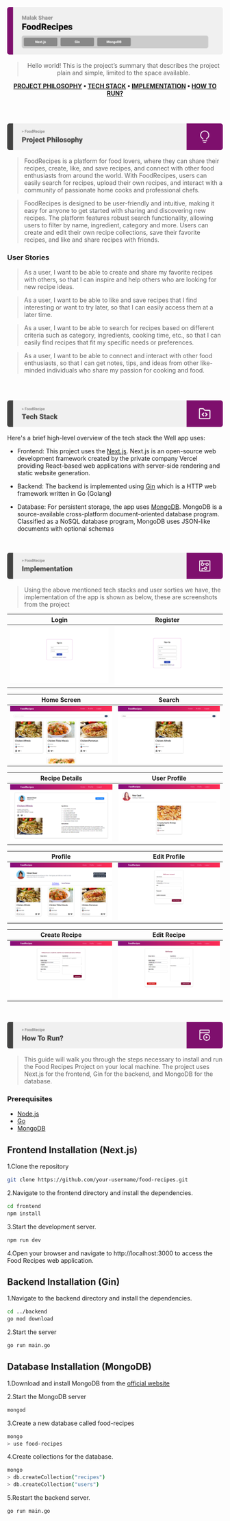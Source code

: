 <img src="./readme/title1.svg"/>

<div align="center">

> Hello world! This is the project’s summary that describes the project plain and simple, limited to the space available.

**[PROJECT PHILOSOPHY](https://github.com/julescript/well_app#-project-philosophy) • [TECH STACK](https://github.com/julescript/well_app#-tech-stack) • [IMPLEMENTATION](https://github.com/julescript/well_app#-impplementation) • [HOW TO RUN?](https://github.com/julescript/well_app#-how-to-run)**

</div>

<br><br>

<img src="./readme/title2.svg"/>

> FoodRecipes is a platform for food lovers, where they can share their recipes, create, like, and save recipes, and connect with other food enthusiasts from around the world. With FoodRecipes, users can easily search for recipes, upload their own recipes, and interact with a community of passionate home cooks and professional chefs.

> FoodRecipes is designed to be user-friendly and intuitive, making it easy for anyone to get started with sharing and discovering new recipes. The platform features robust search functionality, allowing users to filter by name, ingredient, category and more. Users can create and edit their own recipe collections, save their favorite recipes, and like and share recipes with friends.

### User Stories

> As a user, I want to be able to create and share my favorite recipes with others, so that I can inspire and help others who are looking for new recipe ideas.

> As a user, I want to be able to like and save recipes that I find interesting or want to try later, so that I can easily access them at a later time.

> As a user, I want to be able to search for recipes based on different criteria such as category, ingredients, cooking time, etc., so that I can easily find recipes that fit my specific needs or preferences.

> As a user, I want to be able to connect and interact with other food enthusiasts, so that I can get notes, tips, and ideas from other like-minded individuals who share my passion for cooking and food.

<br><br>

<img src="./readme/title4.svg"/>

Here's a brief high-level overview of the tech stack the Well app uses:

- Frontend: This project uses the [Next.js](https://nextjs.org/docs). Next.js is an open-source web development framework created by the private company Vercel providing React-based web applications with server-side rendering and static website generation.

- Backend: The backend is implemented using [Gin](https://gin-gonic.com/docs/) which is a HTTP web framework written in Go (Golang)

- Database: For persistent storage, the app uses [MongoDB](https://www.mongodb.com/). MongoDB is a source-available cross-platform document-oriented database program. Classified as a NoSQL database program, MongoDB uses JSON-like documents with optional schemas

<br><br>
<img src="./readme/title5.svg"/>

> Using the above mentioned tech stacks and user sorties we have, the implementation of the app is shown as below, these are screenshots from the project

| Login                               | Register                               |
| ----------------------------------- | -------------------------------------- |
| <img src="./readme/loginPage.png"/> | <img src="./readme/registerPage.png"/> |

| Home Screen                        | Search                                 |
| ---------------------------------- | -------------------------------------- |
| <img src="./readme/homePage.png"/> | <img src="./readme/searchResult.png"/> |

| Recipe Details                          | User Profile                              |
| --------------------------------------- | ----------------------------------------- |
| <img src="./readme/recipeDetails.png"/> | <img src="./readme/showUserProfile.png"/> |

| Profile                               | Edit Profile                          |
| ------------------------------------- | ------------------------------------- |
| <img src="./readme/profilePage.png"/> | <img src="./readme/editAccount.png"/> |

| Create Recipe                          | Edit Recipe                          |
| -------------------------------------- | ------------------------------------ |
| <img src="./readme/createRecipe.png"/> | <img src="./readme/EditRecipe.png"/> |

<br><br>
<img src="./readme/title6.svg"/>

> This guide will walk you through the steps necessary to install and run the Food Recipes Project on your local machine. The project uses Next.js for the frontend, Gin for the backend, and MongoDB for the database.

### Prerequisites

- [Node.js](https://nodejs.org/en/)
- [Go](https://go.dev/doc/install)
- [MongoDB](https://www.mongodb.com/)

## Frontend Installation (Next.js)

1.Clone the repository

```sh
git clone https://github.com/your-username/food-recipes.git
```

2.Navigate to the frontend directory and install the dependencies.

```sh
cd frontend
npm install
```

3.Start the development server.

```sh
npm run dev
```

4.Open your browser and navigate to http://localhost:3000 to access the Food Recipes web application.

## Backend Installation (Gin)

1.Navigate to the backend directory and install the dependencies.

```sh
cd ../backend
go mod download
```

2.Start the server

```sh
go run main.go
```

## Database Installation (MongoDB)

1.Download and install MongoDB from the [official website]()

2.Start the MongoDB server

```sh
mongod
```

3.Create a new database called food-recipes

```sh
mongo
> use food-recipes
```

4.Create collections for the database.

```sh
mongo
> db.createCollection("recipes")
> db.createCollection("users")
```

5.Restart the backend server.

```sh
go run main.go
```
